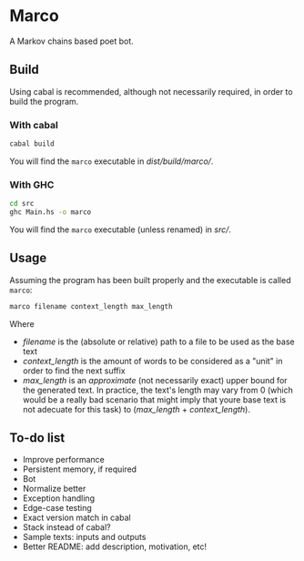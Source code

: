 # Marco

A Markov chains based poet bot.

## Build

Using cabal is recommended, although not necessarily required, in order to build the program.

### With cabal

```bash
cabal build
```

You will find the `marco` executable in _dist/build/marco/_.

### With GHC

```bash
cd src
ghc Main.hs -o marco
```

You will find the `marco` executable (unless renamed) in _src/_.

## Usage

Assuming the program has been built properly and the executable is called `marco`:

```bash
marco filename context_length max_length
```

Where

* *filename* is the (absolute or relative) path to a file to be used as the base text
* *context_length* is the amount of words to be considered as a "unit" in order to find the next suffix
* *max_length* is an *approximate* (not necessarily exact) upper bound for the generated text. In practice, the text's length may vary from 0 (which would be a really bad scenario that might imply that youre base text is not adecuate for this task) to (*max_length* + *context_length*).

## To-do list

* Improve performance
* Persistent memory, if required
* Bot
* Normalize better
* Exception handling
* Edge-case testing
* Exact version match in cabal
* Stack instead of cabal?
* Sample texts: inputs and outputs
* Better README: add description, motivation, etc!
